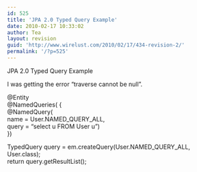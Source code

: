 ```yaml
---
id: 525
title: 'JPA 2.0 Typed Query Example'
date: 2010-02-17 10:33:02
author: Tea
layout: revision
guid: 'http://www.wirelust.com/2010/02/17/434-revision-2/'
permalink: '/?p=525'
---
```


JPA 2.0 Typed Query Example

I was getting the error “traverse cannot be null”.

@Entity  
@NamedQueries( {  
 @NamedQuery(  
 name = User.NAMED\_QUERY\_ALL,  
 query = “select u FROM User u”)  
})

TypedQuery<user> query = em.createQuery(User.NAMED\_QUERY\_ALL, User.class);  
return query.getResultList();</user>